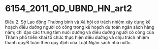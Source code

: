 # 6154_2011_QD_UBND_HN_art2

Điều 2. Sở Lao động Thương binh và Xã hội có trách nhiệm xây dựng kế hoạch điều dưỡng người có công trong kế hoạch dự toán ngân sách hàng năm; chỉ đạo các trung tâm nuôi dưỡng và điều dưỡng người có công của Thành phố triển khai tổ chức thực hiện điều dưỡng và chịu trách nhiệm thanh quyết toán theo quy định của Luật Ngân sách nhà nước.